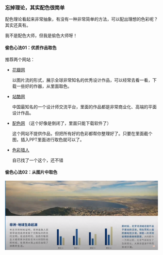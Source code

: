 ### 忘掉理论，其实配色很简单

配色理论看起来非常抽象，有没有一种非常简单的方法，可以配出理想的色彩呢？其实还真有。

我不是配色大师，但我是偷色大师呀！

#### 偷色心法01：优质作品取色

推荐两个网站：

- [花瓣网](https://huaban.com/)

  以图片流的形式，展示全球非常知名的优秀设计作品，可以经常去看一看，下载一些好的作器，从里面取色。

- [站酷网](https://www.zcool.com.cn/)

  中国最知名的一个设计师交流平台，里面的作品都是非常商业化、高端的平面设计作品。

- [配色网](http://www.peise.net/)  （这个好像是倒闭了，里面只能下载软件了）

  这个网站不提供作品，但把所有好的色彩都帮你整理好了。只要在里面截个图，插入PPT里面进行取色就可以了。

- [色彩猎人](https://colorhunt.co/)

  自已找了一个这个，还不错

#### 偷色心法02：从图片中取色

![image-20201031224629563](https://raw.githubusercontent.com/huxiaoning/img/master/20201031224631.png)